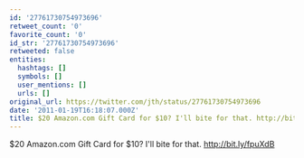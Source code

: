 ```yaml
---
id: '27761730754973696'
retweet_count: '0'
favorite_count: '0'
id_str: '27761730754973696'
retweeted: false
entities:
  hashtags: []
  symbols: []
  user_mentions: []
  urls: []
original_url: https://twitter.com/jth/status/27761730754973696
date: '2011-01-19T16:18:07.000Z'
title: $20 Amazon.com Gift Card for $10? I'll bite for that. http://bit.ly/fpuXdB
---
```


$20 Amazon.com Gift Card for $10? I'll bite for that. http://bit.ly/fpuXdB